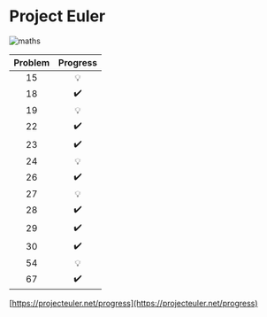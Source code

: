 # Project Euler

![maths](https://www.rd.com/wp-content/uploads/2018/02/math-problem.jpg)

|Problem|Progress|
|:-----:|:------:|
|15     |:bulb:  |
|18     |:heavy_check_mark:|
|19     |:bulb:  |
|22     |:heavy_check_mark:|
|23     |:heavy_check_mark:|
|24     |:bulb:  |
|26     |:heavy_check_mark:|
|27     |:bulb:  |
|28     |:heavy_check_mark:|
|29     |:heavy_check_mark:|
|30     |:heavy_check_mark:|
|54     |:bulb:  |
|67     |:heavy_check_mark:|

[https://projecteuler.net/progress](https://projecteuler.net/progress)
